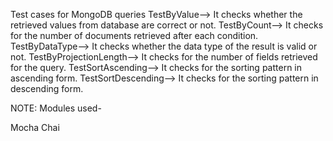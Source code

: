 Test cases for MongoDB queries
TestByValue--> It checks whether the retrieved values from database are correct or not.
TestByCount--> It checks for the number of documents retrieved after each condition.
TestByDataType--> It checks whether the data type of the result is valid or not.
TestByProjectionLength--> It checks for the number of fields retrieved for the query.
TestSortAscending--> It checks for the sorting pattern in ascending form.
TestSortDescending--> It checks for the sorting pattern in descending form.

NOTE:
Modules used-

Mocha
Chai
